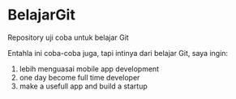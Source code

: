 # BelajarGit
Repository uji coba untuk belajar Git

Entahla ini coba-coba juga, tapi intinya dari belajar Git, saya ingin:
1. lebih menguasai mobile app development
2. one day become full time developer
3. make a usefull app and build a startup
